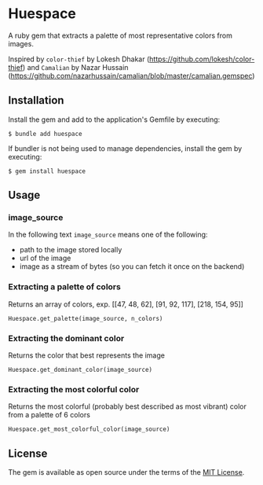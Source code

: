 # Huespace

A ruby gem that extracts a palette of most representative colors from images.

Inspired by `color-thief` by Lokesh Dhakar (https://github.com/lokesh/color-thief) and `Camalian` by Nazar Hussain (https://github.com/nazarhussain/camalian/blob/master/camalian.gemspec)

## Installation

Install the gem and add to the application's Gemfile by executing:

    $ bundle add huespace

If bundler is not being used to manage dependencies, install the gem by executing:

    $ gem install huespace

## Usage

### image_source

In the following text `image_source` means one of the following:
- path to the image stored locally
- url of the image
- image as a stream of bytes (so you can fetch it once on the backend)

### Extracting a palette of colors
Returns an array of colors, exp. [[47, 48, 62], [91, 92, 117], [218, 154, 95]]

`Huespace.get_palette(image_source, n_colors)`

### Extracting the dominant color
Returns the color that best represents the image

`Huespace.get_dominant_color(image_source)`

### Extracting the most colorful color
Returns the most colorful (probably best described as most vibrant) color from a palette of 6 colors

`Huespace.get_most_colorful_color(image_source)`

## License

The gem is available as open source under the terms of the [MIT License](https://opensource.org/licenses/MIT).
